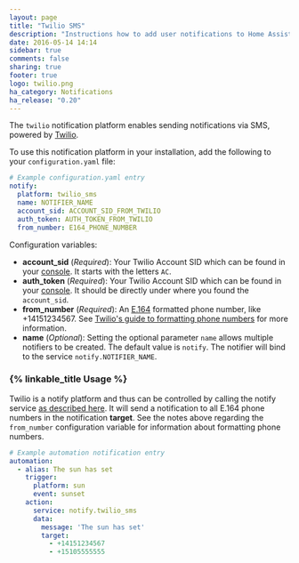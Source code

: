 ```yaml
---
layout: page
title: "Twilio SMS"
description: "Instructions how to add user notifications to Home Assistant."
date: 2016-05-14 14:14
sidebar: true
comments: false
sharing: true
footer: true
logo: twilio.png
ha_category: Notifications
ha_release: "0.20"
---
```


The `twilio` notification platform enables sending notifications via SMS, powered by [Twilio](https://twilio.com).

To use this notification platform in your installation, add the following to your `configuration.yaml` file:

```yaml
# Example configuration.yaml entry
notify:
  platform: twilio_sms
  name: NOTIFIER_NAME
  account_sid: ACCOUNT_SID_FROM_TWILIO
  auth_token: AUTH_TOKEN_FROM_TWILIO
  from_number: E164_PHONE_NUMBER
```

Configuration variables:

- **account_sid** (*Required*): Your Twilio Account SID which can be found in your [console](https://www.twilio.com/console). It starts with the letters `AC`.
- **auth_token** (*Required*): Your Twilio Account SID which can be found in your [console](https://www.twilio.com/console). It should be directly under where you found the `account_sid`.
- **from_number** (*Required*): An [E.164](https://en.wikipedia.org/wiki/E.164) formatted phone number, like +14151234567. See [Twilio's guide to formatting phone numbers](https://www.twilio.com/help/faq/phone-numbers/how-do-i-format-phone-numbers-to-work-internationally) for more information.
- **name** (*Optional*): Setting the optional parameter `name` allows multiple notifiers to be created. The default value is `notify`. The notifier will bind to the service `notify.NOTIFIER_NAME`.

### {% linkable_title Usage %}

Twilio is a notify platform and thus can be controlled by calling the notify service [as described here](/components/notify/). It will send a notification to all E.164 phone numbers in the notification **target**. See the notes above regarding the `from_number` configuration variable for information about formatting phone numbers.

```yaml
# Example automation notification entry
automation:
  - alias: The sun has set
    trigger:
      platform: sun
      event: sunset
    action:
      service: notify.twilio_sms
      data:
        message: 'The sun has set'
        target:
          - +14151234567
          - +15105555555
```
